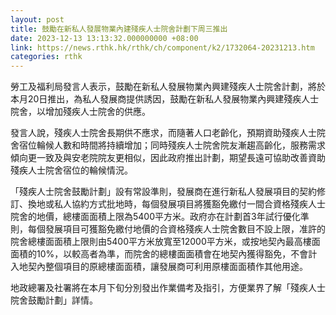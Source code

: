 ```yaml
---
layout: post
title: 鼓勵在新私人發展物業內建殘疾人士院舍計劃下周三推出
date: 2023-12-13 13:13:32.000000000 +08:00
link: https://news.rthk.hk/rthk/ch/component/k2/1732064-20231213.htm
categories: rthk
---
```


勞工及福利局發言人表示，鼓勵在新私人發展物業內興建殘疾人士院舍計劃，將於本月20日推出，為私人發展商提供誘因，鼓勵在新私人發展物業內興建殘疾人士院舍，以增加殘疾人士院舍的供應。

發言人說，殘疾人士院舍長期供不應求，而隨著人口老齡化，預期資助殘疾人士院舍宿位輪候人數和時間將持續增加；同時殘疾人士院舍院友漸趨高齡化，服務需求傾向更一致及與安老院院友更相似，因此政府推出計劃，期望長遠可協助改善資助殘疾人士院舍宿位的輪候情況。

「殘疾人士院舍鼓勵計劃」設有常設準則，發展商在進行新私人發展項目的契約修訂、換地或私人協約方式批地時，每個發展項目將獲豁免繳付一間合資格殘疾人士院舍的地價，總樓面面積上限為5400平方米。政府亦在計劃首3年試行優化準則，每個發展項目可獲豁免繳付地價的合資格殘疾人士院舍數目不設上限，准許的院舍總樓面面積上限則由5400平方米放寬至12000平方米，或按地契內最高樓面面積的10%，以較高者為準，而院舍的總樓面面積會在地契內獲得豁免，不會計入地契內整個項目的原總樓面面積，讓發展商可利用原樓面面積作其他用途。

地政總署及社署將在本月下旬分別發出作業備考及指引，方便業界了解「殘疾人士院舍鼓勵計劃」詳情。
